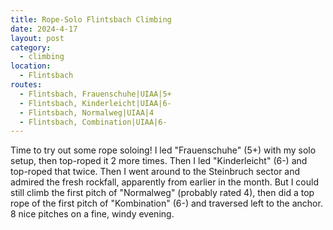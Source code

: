 ```yaml
---
title: Rope-Solo Flintsbach Climbing
date: 2024-4-17
layout: post
category:
  - climbing
location:
  - Flintsbach
routes:
  - Flintsbach, Frauenschuhe|UIAA|5+
  - Flintsbach, Kinderleicht|UIAA|6-
  - Flintsbach, Normalweg|UIAA|4
  - Flintsbach, Combination|UIAA|6-
---
```


Time to try out some rope soloing! I led "Frauenschuhe" (5+) with my solo
setup, then top-roped it 2 more times. Then I led "Kinderleicht" (6-) and
top-roped that twice. Then I went around to the Steinbruch sector and
admired the fresh rockfall, apparently from earlier in the month. But
I could still climb the first pitch of "Normalweg" (probably rated
4), then did a top rope of the first pitch of "Kombination" (6-) and
traversed left to the anchor. 8 nice pitches on a fine, windy evening.
